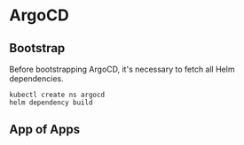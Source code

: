 # ArgoCD 

## Bootstrap

Before bootstrapping ArgoCD, it's necessary to fetch all Helm dependencies.

```shell
kubectl create ns argocd
helm dependency build
```


## App of Apps
